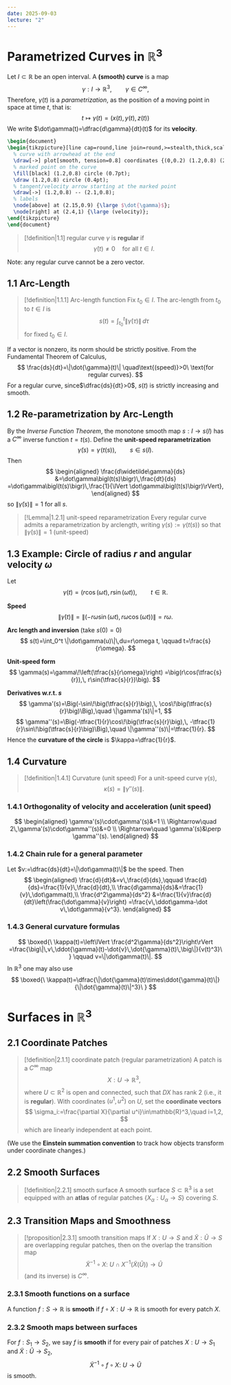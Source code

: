 ```yaml
---
date: 2025-09-03
lecture: "2"
---
```

# Parametrized Curves in $\mathbb{R}^3$
Let $I\subset \mathbb{R}$ be an open interval. A **(smooth) curve** is a map
$$
\gamma:I\to\mathbb{R}^3,\qquad \gamma\in C^\infty,
$$
Therefore, $\gamma(t)$ is a *parametrization*, as the position of a moving point in space at time $t$, that is:
$$t \mapsto \gamma(t)=(x(t), y(t), z(t))$$
We write $\dot\gamma(t)=\dfrac{d\gamma}{dt}(t)$ for its **velocity**. 

```tikz
\begin{document}
\begin{tikzpicture}[line cap=round,line join=round,>=stealth,thick,scale=2.5]
  % curve with arrowhead at the end
  \draw[->] plot[smooth, tension=0.8] coordinates {(0,0.2) (1.2,0.8) (2.6,0.3) (4.0,0.7)};
  % marked point on the curve
  \fill[black] (1.2,0.8) circle (0.7pt);
  \draw (1.2,0.8) circle (0.4pt);
  % tangent/velocity arrow starting at the marked point
  \draw[->] (1.2,0.8) -- (2.1,0.8);
  % labels
  \node[above] at (2.15,0.9) {\large $\dot{\gamma}$};
  \node[right] at (2.4,1) {\large (velocity)};
\end{tikzpicture}
\end{document}
```

> [!definition|1.1] regular curve
> $\gamma$ is **regular** if
> $$
> \dot\gamma(t)\neq 0 \quad\text{for all } t\in I.
> $$

Note: any regular curve cannot be a zero vector.
## 1.1 Arc-Length

> [!definition|1.1.1] Arc-length function
> Fix $t_0\in I$. The arc-length from $t_0$ to $t\in I$ is
> $$
> s(t)=\int_{t_0}^{t}\bigl\lVert \dot\gamma(\tau)\bigr\rVert\,d\tau
> $$
> for fixed $t_{0} \in I$.

If a vector is nonzero, its norm should be strictly positive. From the Fundamental Theorem of Calculus,
$$
\frac{ds}{dt}=\|\dot{\gamma}(t)\| \quad\text{(speed)}>0\ \text{for regular curves}.
$$
For a regular curve, since$\dfrac{ds}{dt}>0$, $s(t)$ is strictly increasing and smooth.

## 1.2 Re-parametrization by Arc-Length
By the *Inverse Function Theorem*, the monotone smooth map $s:I\to s(I)$ has a $C^\infty$ inverse function $t=t(s)$. Define the **unit-speed reparametrization**
$$
\widetilde\gamma(s)=\gamma\!\bigl(t(s)\bigr),\qquad s\in s(I).
$$
Then
$$
\begin{aligned}
\frac{d\widetilde\gamma}{ds}
&=\dot\gamma\bigl(t(s)\bigr)\,\frac{dt}{ds}
=\dot\gamma\bigl(t(s)\bigr)\,\frac{1}{\lVert \dot\gamma\bigl(t(s)\bigr)\rVert},
\end{aligned}
$$
so $\lVert \widetilde\gamma(s)\rVert=1$ for all $s$.

> [!Lemma|1.2.1] unit-speed reparametrization
> Every regular curve admits a reparametrization by arclength, writing $\gamma(s):=\gamma\big(t(s)\big)$ so that $\|\dot{\gamma}(s)\|=1$ (unit-speed)
## 1.3 Example: Circle of radius $r$ and angular velocity $\omega$
Let
$$
\gamma(t)=\big(r\cos(\omega t),\, r\sin(\omega t)\big),\qquad t\in\mathbb{R}.
$$

**Speed**
$$
\|\dot\gamma(t)\|=\|(-r\omega\sin(\omega t),\, r\omega\cos(\omega t))\|=r\omega.
$$

**Arc length and inversion** (take $s(0)=0$)
$$
s(t)=\int_0^t \|\dot\gamma(u)\|\,du=r\omega t,
\qquad
t=\frac{s}{r\omega}.
$$

**Unit-speed form**
$$
\gamma(s)=\gamma\!\left(\tfrac{s}{r\omega}\right)
=\big(r\cos(\tfrac{s}{r}),\, r\sin(\tfrac{s}{r})\big).
$$

**Derivatives w.r.t. $s$**
$$
\gamma'(s)=\Big(-\sin\!\big(\tfrac{s}{r}\big),\, \cos\!\big(\tfrac{s}{r}\big)\Big),\quad
\|\gamma'(s)\|=1,
$$
$$
\gamma''(s)=\Big(-\tfrac{1}{r}\cos\!\big(\tfrac{s}{r}\big),\, -\tfrac{1}{r}\sin\!\big(\tfrac{s}{r}\big)\Big),\quad
\|\gamma''(s)\|=\tfrac{1}{r}.
$$
Hence the **curvature of the circle** is $\kappa=\dfrac{1}{r}$.

## 1.4 Curvature

> [!definition|1.4.1] Curvature (unit speed)
> For a unit-speed curve $\gamma(s)$,
> $$
> \kappa(s)=\|\gamma''(s)\|.
> $$

### 1.4.1 Orthogonality of velocity and acceleration (unit speed)
$$
\begin{aligned}
\gamma'(s)\cdot\gamma'(s)&=1 \\
\Rightarrow\quad 2\,\gamma'(s)\cdot\gamma''(s)&=0 \\
\Rightarrow\quad \gamma'(s)&\perp \gamma''(s).
\end{aligned}
$$

### 1.4.2 Chain rule for a general parameter
Let $v:=\dfrac{ds}{dt}=\|\dot\gamma(t)\|$ be the speed. Then
$$
\begin{aligned}
\frac{d}{dt}&=v\,\frac{d}{ds},\qquad
\frac{d}{ds}=\frac{1}{v}\,\frac{d}{dt},\\
\frac{d\gamma}{ds}&=\frac{1}{v}\,\dot\gamma(t),\\
\frac{d^2\gamma}{ds^2}
&=\frac{1}{v}\frac{d}{dt}\left(\frac{\dot\gamma}{v}\right)
=\frac{v\,\ddot\gamma-\dot v\,\dot\gamma}{v^3}.
\end{aligned}
$$

### 1.4.3 General curvature formulas
$$
\boxed{\ \kappa(t)=\left\lVert \frac{d^2\gamma}{ds^2}\right\rVert
=\frac{\big\|\,v\,\ddot{\gamma}(t)-\dot{v}\,\dot{\gamma}(t)\,\big\|}{v(t)^3}\ }
\qquad v=\|\dot\gamma(t)\|.
$$
In $\mathbb{R}^3$ one may also use
$$
\boxed{\ \kappa(t)=\dfrac{\|\dot{\gamma}(t)\times\ddot{\gamma}(t)\|}{\|\dot{\gamma}(t)\|^3}\ }
$$

# Surfaces in $\mathbb{R}^3$

## 2.1 Coordinate Patches

> [!definition|2.1.1] coordinate patch (regular parametrization)
> A patch is a $C^\infty$ map
> $$
> X:U\to\mathbb{R}^3,
> $$
> where $U\subset\mathbb{R}^2$ is open and connected, such that $DX$ has rank $2$ (i.e., it is **regular**).  With coordinates $(u^1,u^2)$ on $U$, set the **coordinate vectors**
> $$
> \sigma_i:=\frac{\partial X}{\partial u^i}\in\mathbb{R}^3,\quad i=1,2,
> $$
> which are linearly independent at each point.

(We use the **Einstein summation convention** to track how objects transform under coordinate changes.)

## 2.2 Smooth Surfaces

> [!definition|2.2.1] smooth surface
> A smooth surface $S\subset\mathbb{R}^3$ is a set equipped with an **atlas** of regular patches $\{X_\alpha:U_\alpha\to S\}$ covering $S$.

## 2.3 Transition Maps and Smoothness

> [!proposition|2.3.1] smooth transition maps
> If $X:U\to S$ and $\widetilde X:\widetilde U\to S$ are overlapping regular patches, then on the overlap the transition map
> $$
> \widetilde X^{-1}\circ X:\ U\cap X^{-1}\bigl(\widetilde X(\widetilde U)\bigr)\longrightarrow \widetilde U
> $$
> (and its inverse) is $C^\infty$.

### 2.3.1 Smooth functions on a surface
A function $f:S\to\mathbb{R}$ is **smooth** if $f\circ X:U\to\mathbb{R}$ is smooth for every patch $X$.

### 2.3.2 Smooth maps between surfaces
For $f:S_1\to S_2$, we say $f$ is **smooth** if for every pair of patches $X:U\to S_1$ and $\widetilde X:\widetilde U\to S_2$,
$$
\widetilde X^{-1}\circ f\circ X:\ U\to \widetilde U
$$
is smooth.

